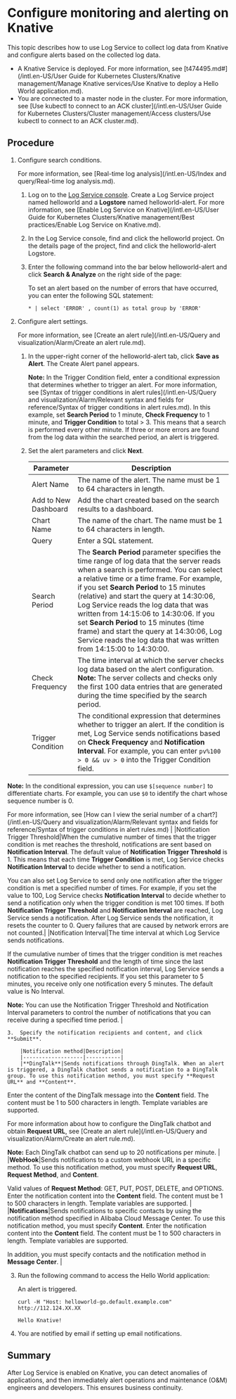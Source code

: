 # Configure monitoring and alerting on Knative

This topic describes how to use Log Service to collect log data from Knative and configure alerts based on the collected log data.

-   A Knative Service is deployed. For more information, see [t474495.md\#](/intl.en-US/User Guide for Kubernetes Clusters/Knative management/Manage Knative services/Use Knative to deploy a Hello World application.md).
-   You are connected to a master node in the cluster. For more information, see [Use kubectl to connect to an ACK cluster](/intl.en-US/User Guide for Kubernetes Clusters/Cluster management/Access clusters/Use kubectl to connect to an ACK cluster.md).

## Procedure

1.  Configure search conditions.

    For more information, see [Real-time log analysis](/intl.en-US/Index and query/Real-time log analysis.md).

    1.  Log on to the [Log Service console](http://sls.console.aliyun.com/). Create a Log Service project named helloworld and a **Logstore** named helloworld-alert. For more information, see [Enable Log Service on Knative](/intl.en-US/User Guide for Kubernetes Clusters/Knative management/Best practices/Enable Log Service on Knative.md).

    2.  In the Log Service console, find and click the helloworld project. On the details page of the project, find and click the helloworld-alert Logstore.

    3.  Enter the following command into the bar below helloworld-alert and click **Search & Analyze** on the right side of the page:

        To set an alert based on the number of errors that have occurred, you can enter the following SQL statement:

        ```
        * | select 'ERROR' , count(1) as total group by 'ERROR'
        ```

2.  Configure alert settings.

    For more information, see [Create an alert rule](/intl.en-US/Query and visualization/Alarm/Create an alert rule.md).

    1.  In the upper-right corner of the helloworld-alert tab, click **Save as Alert**. The Create Alert panel appears.

        **Note:** In the Trigger Condition field, enter a conditional expression that determines whether to trigger an alert. For more information, see [Syntax of trigger conditions in alert rules](/intl.en-US/Query and visualization/Alarm/Relevant syntax and fields for reference/Syntax of trigger conditions in alert rules.md). In this example, set **Search Period** to 1 minute, **Check Frequency** to 1 minute, and **Trigger Condition** to total \> 3. This means that a search is performed every other minute. If three or more errors are found from the log data within the searched period, an alert is triggered.

    2.  Set the alert parameters and click **Next**.

        |Parameter|Description|
        |---------|-----------|
        |Alert Name|The name of the alert. The name must be 1 to 64 characters in length.|
        |Add to New Dashboard|Add the chart created based on the search results to a dashboard.|
        |Chart Name|The name of the chart. The name must be 1 to 64 characters in length.|
        |Query|Enter a SQL statement.|
        |Search Period|The **Search Period** parameter specifies the time range of log data that the server reads when a search is performed. You can select a relative time or a time frame. For example, if you set **Search Period** to 15 minutes \(relative\) and start the query at 14:30:06, Log Service reads the log data that was written from 14:15:06 to 14:30:06. If you set **Search Period** to 15 minutes \(time frame\) and start the query at 14:30:06, Log Service reads the log data that was written from 14:15:00 to 14:30:00.|
        |Check Frequency|The time interval at which the server checks log data based on the alert configuration. **Note:** The server collects and checks only the first 100 data entries that are generated during the time specified by the search period. |
        |Trigger Condition|The conditional expression that determines whether to trigger an alert. If the condition is met, Log Service sends notifications based on **Check Frequency** and **Notification Interval**. For example, you can enter `pv%100 > 0 && uv > 0` into the Trigger Condition field.

**Note:** In the conditional expression, you can use `$[sequence number]` to differentiate charts. For example, you can use `$0` to identify the chart whose sequence number is 0.

For more information, see [How can I view the serial number of a chart?](/intl.en-US/Query and visualization/Alarm/Relevant syntax and fields for reference/Syntax of trigger conditions in alert rules.md) |
        |Notification Trigger Threshold|When the cumulative number of times that the trigger condition is met reaches the threshold, notifications are sent based on **Notification Interval**. The default value of **Notification Trigger Threshold** is 1. This means that each time **Trigger Condition** is met, Log Service checks **Notification Interval** to decide whether to send a notification.

You can also set Log Service to send only one notification after the trigger condition is met a specified number of times. For example, if you set the value to 100, Log Service checks **Notification Interval** to decide whether to send a notification only when the trigger condition is met 100 times. If both **Notification Trigger Threshold** and **Notification Interval** are reached, Log Service sends a notification. After Log Service sends the notification, it resets the counter to 0. Query failures that are caused by network errors are not counted.|
        |Notification Interval|The time interval at which Log Service sends notifications.

If the cumulative number of times that the trigger condition is met reaches **Notification Trigger Threshold** and the length of time since the last notification reaches the specified notification interval, Log Service sends a notification to the specified recipients. If you set this parameter to 5 minutes, you receive only one notification every 5 minutes. The default value is No Interval.

**Note:** You can use the Notification Trigger Threshold and Notification Interval parameters to control the number of notifications that you can receive during a specified time period. |

    3.  Specify the notification recipients and content, and click **Submit**.

        |Notification method|Description|
        |-------------------|-----------|
        |**DingTalk**|Sends notifications through DingTalk. When an alert is triggered, a DingTalk chatbot sends a notification to a DingTalk group. To use this notification method, you must specify **Request URL** and **Content**.

Enter the content of the DingTalk message into the **Content** field. The content must be 1 to 500 characters in length. Template variables are supported.

For more information about how to configure the DingTalk chatbot and obtain **Request URL**, see [Create an alert rule](/intl.en-US/Query and visualization/Alarm/Create an alert rule.md).

**Note:** Each DingTalk chatbot can send up to 20 notifications per minute. |
        |**WebHook**|Sends notifications to a custom webhook URL in a specific method. To use this notification method, you must specify **Request URL**, **Request Method**, and **Content**.

Valid values of **Request Method**: GET, PUT, POST, DELETE, and OPTIONS. Enter the notification content into the **Content** field. The content must be 1 to 500 characters in length. Template variables are supported. |
        |**Notifications**|Sends notifications to specific contacts by using the notification method specified in Alibaba Cloud Message Center. To use this notification method, you must specify **Content**. Enter the notification content into the **Content** field. The content must be 1 to 500 characters in length. Template variables are supported.

In addition, you must specify contacts and the notification method in **Message Center**. |

3.  Run the following command to access the Hello World application:

    An alert is triggered.

    ```
    curl -H "Host: helloworld-go.default.example.com" http://112.124.XX.XX
    ```

    ```
    Hello Knative!
    ```

4.  You are notified by email if setting up email notifications.


## Summary

After Log Service is enabled on Knative, you can detect anomalies of applications, and then immediately alert operations and maintenance \(O&M\) engineers and developers. This ensures business continuity.

